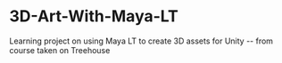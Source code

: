 # 3D-Art-With-Maya-LT
Learning project on using Maya LT to create 3D assets for Unity -- from course taken on Treehouse
